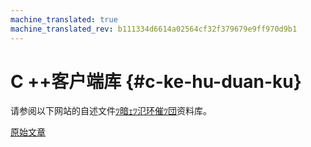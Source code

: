 ```yaml
---
machine_translated: true
machine_translated_rev: b111334d6614a02564cf32f379679e9ff970d9b1
---
```


# C ++客户端库 {#c-ke-hu-duan-ku}

请参阅以下网站的自述文件[ﾂ暗ｪﾂ氾环催ﾂ団](https://github.com/ClickHouse/clickhouse-cpp)资料库。

[原始文章](https://clickhouse.tech/docs/zh/interfaces/cpp/) <!--hide-->
